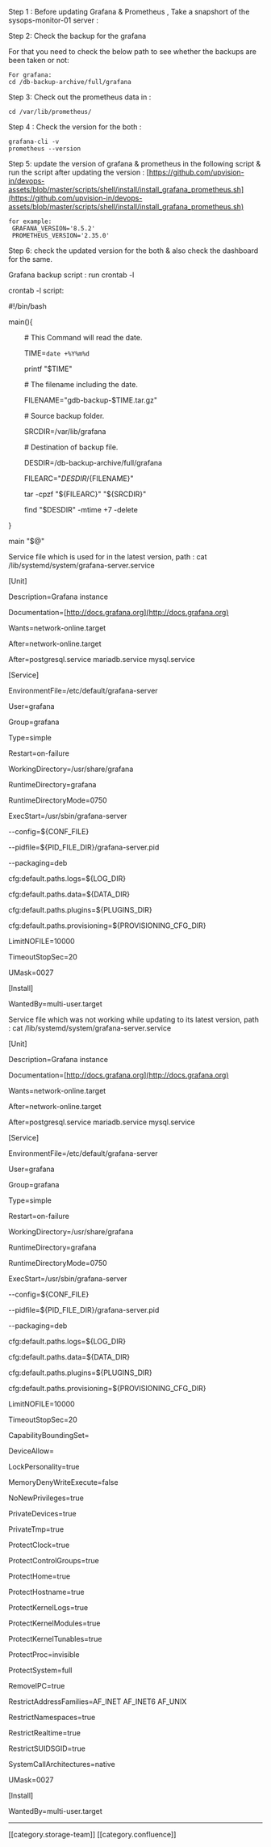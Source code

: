 Step 1 : Before updating Grafana & Prometheus , Take a snapshort of the sysops-monitor-01 server : 

Step 2: Check the backup for the grafana 

For that you need to check the below path to see whether the backups are been taken or not: 


```
For grafana:
cd /db-backup-archive/full/grafana
```
Step 3: Check out the prometheus data in : 


```
cd /var/lib/prometheus/
```
Step 4 : Check the version for the both : 


```
grafana-cli -v
prometheus --version
```
Step 5: update the version of grafana & prometheus in the following script & run the script after updating the version : [https://github.com/upvision-in/devops-assets/blob/master/scripts/shell/install/install_grafana_prometheus.sh](https://github.com/upvision-in/devops-assets/blob/master/scripts/shell/install/install_grafana_prometheus.sh)


```
for example: 
 GRAFANA_VERSION='8.5.2'
 PROMETHEUS_VERSION='2.35.0'
```
Step 6: check the updated version for the both & also check the dashboard for the same.

Grafana backup script : run  crontab -l

crontab -l script:

#!/bin/bash

main(){

        # This Command will read the date.

        TIME=`date +%Y%m%d`

        printf "$TIME"

        # The filename including the date.

        FILENAME="gdb-backup-$TIME.tar.gz"

        # Source backup folder.

        SRCDIR=/var/lib/grafana

        # Destination of backup file.

        DESDIR=/db-backup-archive/full/grafana

        FILEARC="${DESDIR}/${FILENAME}"

        tar -cpzf "${FILEARC}" "${SRCDIR}"

        find "$DESDIR" -mtime +7 -delete

}

main "$@"



Service file which is used for in the latest version, path : cat /lib/systemd/system/grafana-server.service

\[Unit]

Description=Grafana instance

Documentation=[http://docs.grafana.org](http://docs.grafana.org)

Wants=network-online.target

After=network-online.target

After=postgresql.service mariadb.service mysql.service

\[Service]

EnvironmentFile=/etc/default/grafana-server

User=grafana

Group=grafana

Type=simple

Restart=on-failure

WorkingDirectory=/usr/share/grafana

RuntimeDirectory=grafana

RuntimeDirectoryMode=0750

ExecStart=/usr/sbin/grafana-server                                                  

--config=${CONF_FILE}                                   

--pidfile=${PID_FILE_DIR}/grafana-server.pid            

--packaging=deb                                         

cfg:default.paths.logs=${LOG_DIR}                       

cfg:default.paths.data=${DATA_DIR}                      

cfg:default.paths.plugins=${PLUGINS_DIR}                

cfg:default.paths.provisioning=${PROVISIONING_CFG_DIR}

LimitNOFILE=10000

TimeoutStopSec=20

UMask=0027

\[Install]

WantedBy=multi-user.target

Service file which was not working while updating to its latest version, path : cat /lib/systemd/system/grafana-server.service

\[Unit]

Description=Grafana instance

Documentation=[http://docs.grafana.org](http://docs.grafana.org)

Wants=network-online.target

After=network-online.target

After=postgresql.service mariadb.service mysql.service

\[Service]

EnvironmentFile=/etc/default/grafana-server

User=grafana

Group=grafana

Type=simple

Restart=on-failure

WorkingDirectory=/usr/share/grafana

RuntimeDirectory=grafana

RuntimeDirectoryMode=0750

ExecStart=/usr/sbin/grafana-server                                                  

--config=${CONF_FILE}                                   

--pidfile=${PID_FILE_DIR}/grafana-server.pid            

--packaging=deb                                         

cfg:default.paths.logs=${LOG_DIR}                       

cfg:default.paths.data=${DATA_DIR}                      

cfg:default.paths.plugins=${PLUGINS_DIR}                

cfg:default.paths.provisioning=${PROVISIONING_CFG_DIR}

LimitNOFILE=10000

TimeoutStopSec=20

CapabilityBoundingSet=

DeviceAllow=

LockPersonality=true

MemoryDenyWriteExecute=false

NoNewPrivileges=true

PrivateDevices=true

PrivateTmp=true

ProtectClock=true

ProtectControlGroups=true

ProtectHome=true

ProtectHostname=true

ProtectKernelLogs=true

ProtectKernelModules=true

ProtectKernelTunables=true

ProtectProc=invisible

ProtectSystem=full

RemoveIPC=true

RestrictAddressFamilies=AF_INET AF_INET6 AF_UNIX

RestrictNamespaces=true

RestrictRealtime=true

RestrictSUIDSGID=true

SystemCallArchitectures=native

UMask=0027

\[Install]

WantedBy=multi-user.target



*****

[[category.storage-team]] 
[[category.confluence]] 
